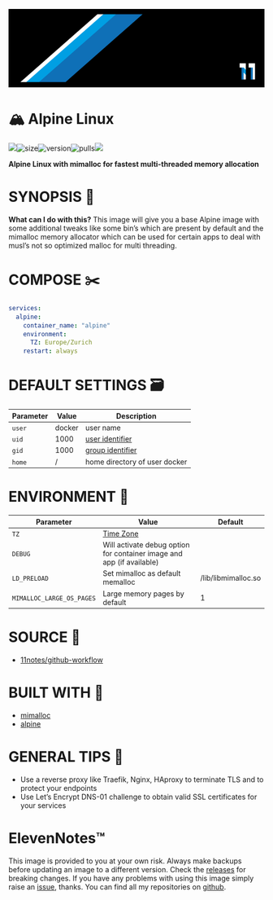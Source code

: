 ![Banner](https://github.com/11notes/defaults/blob/main/static/img/banner.png?raw=true)

# 🏔️ Alpine Linux
[<img src="https://img.shields.io/badge/github-source-blue?logo=github&color=040308">](https://github.com/11notes/docker-github-workflow)![size](https://img.shields.io/docker/image-size/11notes/github-workflow/3.21.2?color=0eb305)![version](https://img.shields.io/docker/v/11notes/github-workflow/3.21.2?color=eb7a09)![pulls](https://img.shields.io/docker/pulls/11notes/github-workflow?color=2b75d6)[<img src="https://img.shields.io/github/issues/11notes/docker-github-workflow?color=7842f5">](https://github.com/11notes/docker-github-workflow/issues)

**Alpine Linux with mimalloc for fastest multi-threaded memory allocation**

# SYNOPSIS 📖
**What can I do with this?** This image will give you a base Alpine image with some additional tweaks like some bin’s which are present by default and the mimalloc memory allocator which can be used for certain apps to deal with musl’s not so optimized malloc for multi threading. 

# COMPOSE ✂️
```yaml
services:
  alpine:
    container_name: "alpine"
    environment:
      TZ: Europe/Zurich
    restart: always
```

# DEFAULT SETTINGS 🗃️
| Parameter | Value | Description |
| --- | --- | --- |
| `user` | docker | user name |
| `uid` | 1000 | [user identifier](https://en.wikipedia.org/wiki/User_identifier) |
| `gid` | 1000 | [group identifier](https://en.wikipedia.org/wiki/Group_identifier) |
| `home` | / | home directory of user docker |

# ENVIRONMENT 📝
| Parameter | Value | Default |
| --- | --- | --- |
| `TZ` | [Time Zone](https://en.wikipedia.org/wiki/List_of_tz_database_time_zones) | |
| `DEBUG` | Will activate debug option for container image and app (if available) | |
| `LD_PRELOAD` | Set mimalloc as default memalloc | /lib/libmimalloc.so |
| `MIMALLOC_LARGE_OS_PAGES` | Large memory pages by default | 1 |

# SOURCE 💾
* [11notes/github-workflow](https://github.com/11notes/docker-github-workflow)

# BUILT WITH 🧰
* [mimalloc](https://github.com/microsoft/mimalloc)
* [alpine](https://alpinelinux.org)

# GENERAL TIPS 📌
* Use a reverse proxy like Traefik, Nginx, HAproxy to terminate TLS and to protect your endpoints
* Use Let’s Encrypt DNS-01 challenge to obtain valid SSL certificates for your services
  
# ElevenNotes™️
This image is provided to you at your own risk. Always make backups before updating an image to a different version. Check the [releases](https://github.com/11notes/docker-github-workflow/releases) for breaking changes. If you have any problems with using this image simply raise an [issue](https://github.com/11notes/docker-github-workflow/issues), thanks. You can find all my repositories on [github](https://github.com/11notes?tab=repositories).